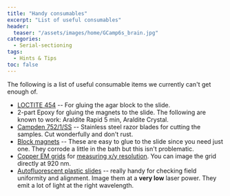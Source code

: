 ```yaml
---
title: "Handy consumables"
excerpt: "List of useful consumables"
header:
  teaser: "/assets/images/home/GCamp6s_brain.jpg"
categories:
  - Serial-sectioning
tags: 
  - Hints & Tips
toc: false
---
```

 
The following is a list of useful consumable items we currently can't get enough of.

- [LOCTITE 454](http://www.loctite.co.uk/loctite-4087.htm?nodeid=8802626109441) -- For gluing the agar block to the slide.
-  2-part Epoxy for gluing the magnets to the slide. The following are known to work: Araldite Rapid 5 min, Araldite Crystal. 
- [Campden 752/1/SS](https://campdeninstruments.com/products/stainless-steel-blades-50) -- Stainless steel razor blades for cutting the samples. Cut wonderfully and don't rust.  
- [Block magnets](https://www.supermagnete.ch/eng/block-magnets-neodymium/block-magnet-22mm-x-8.5mm-x-1.4mm-neodymium-35sh-nickel-plated_Q-22-8.5-1.4-SHN) -- These are easy to glue to the slide since you need just one. They corrode a little in the bath but this isn't problematic. 
- [Copper EM grids](http://www.2spi.com/item/2145c-xa/) for [measuring x/y resolution](https://github.com/BaselLaserMouse/TissueVisionMods/wiki/Measuring-X-Y-resolution). You can image the grid directly at 920 nm.
- [Autofluorescent plastic slides](https://www.chroma.com/products/accessories/92001-autofluorescent-plastic-slides) -- really handy for checking field uniformity and alignment. Image them at a **very low** laser power. They emit a lot of light at the right wavelength. 
